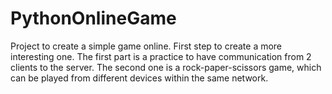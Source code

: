 # PythonOnlineGame
Project to create a simple game online. First step to create a more interesting one.
The first part is a practice to have communication from 2 clients to the server. The second one is a rock-paper-scissors game, which can be played from different devices within the same network.
